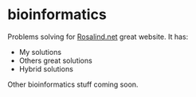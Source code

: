 # bioinformatics

Problems solving for [Rosalind.net](https://www.rosalind.net) great website. It has:
* My solutions
* Others great solutions
* Hybrid solutions


Other bioinformatics stuff coming soon.
